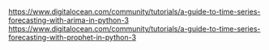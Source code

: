 https://www.digitalocean.com/community/tutorials/a-guide-to-time-series-forecasting-with-arima-in-python-3
https://www.digitalocean.com/community/tutorials/a-guide-to-time-series-forecasting-with-prophet-in-python-3